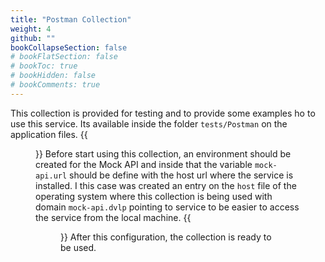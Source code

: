 ```yaml
---
title: "Postman Collection"
weight: 4
github: ""
bookCollapseSection: false
# bookFlatSection: false
# bookToc: true
# bookHidden: false
# bookComments: true
---
```

This collection is provided for testing and to provide some examples ho to use this service. Its available inside the folder  ```tests/Postman``` on the application files.
{{<figure src="/images/mock-api/postman-1.png">}}
Before start using this collection, an environment should be created for the Mock API and inside that the variable ```mock-api.url``` should be define with the host url where the service is installed. I this case was created an entry on the ```host``` file of the operating system where this collection is being used with domain ```mock-api.dvlp``` pointing to service to be easier to access the service from the local machine.
{{<figure src="/images/mock-api/postman-2.png">}}
After this configuration, the collection is ready to be used.